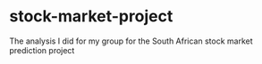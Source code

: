 # stock-market-project
The analysis I did for my group for the South African stock market prediction project
